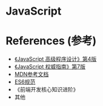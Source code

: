# JavaScript

# References (参考)

- [《JavaScript 高级程序设计》第4版](https://www.ituring.com.cn/book/2472)
- [《JavaScript 权威指南》第7版](http://www.cmpbook.com/products/detail?id=46807)
- [MDN参考文档](https://developer.mozilla.org/JavaScript)
- [ES6规范](https://262.ecma-international.org/6.0/)
- 《前端开发核心知识进阶》
- 其他
